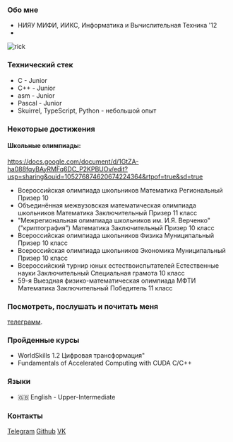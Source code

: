 ### Обо мне
- НИЯУ МИФИ, ИИКС, Информатика и Вычислительная Техника '12
- 
![rick](https://github.com/drevesina51/images/blob/main/7b7F.gif)

### Технический стек
- C - Junior
- С++ - Junior
- asm - Junior
- Pascal - Junior
- Skuirrel, TypeScript, Python - небольшой опыт

### Некоторые достижения
#### Школьные олимпиады:
https://docs.google.com/document/d/1GtZA-ha088fqyBAyRMFq6DC_P2KPBUOv/edit?usp=sharing&ouid=105276874620674224364&rtpof=true&sd=true
- Всероссийская олимпиада школьников	Математика	Региональный	Призер 10
- Объединённая межвузовская математическая олимпиада школьников	Математика	Заключительный	Призер 11 класс
- "Межрегиональная олимпиада школьников им. И.Я. Верченко" ("криптография")	Математика	Заключительный	Призер 10 класс
- Всероссийская олимпиада школьников	Физика	Муниципальный	Призер 10 класс
- Всероссийская олимпиада школьников	Экономика	Муниципальный	Призер 10 класс
- Всероссийский турнир юных естествоиспытателей	Естественные науки	Заключительный	Специальная грамота	10 класс
- 59-я Выездная физико-математическая олимпиада МФТИ	Математика	Заключительный	Победитель 11 класс


### Посмотреть, послушать и почитать меня
 [телеграмм](https://t.me/horny_sasan).

### Пройденные курсы
- WorldSkills 1.2 Цифровая трансформация"
- Fundamentals of Accelerated Computing with CUDA C/C++

### Языки
- :gb: English -  Upper-Intermediate

### Контакты
[Telegram](https://t.me/kaktus82)
[Github](https://github.com/drevesina51)
[VK](https://vk.com/imtheself)
